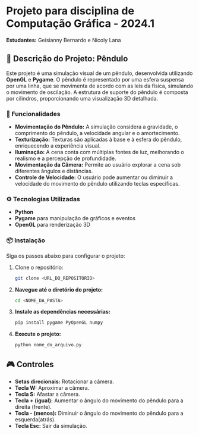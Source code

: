 # Projeto para disciplina de Computação Gráfica - 2024.1

**Estudantes:** Geisianny Bernardo e Nicoly Lana

## 🚀 Descrição do Projeto: Pêndulo

Este projeto é uma simulação visual de um pêndulo, desenvolvida utilizando **OpenGL** e **Pygame**. O pêndulo é representado por uma esfera suspensa por uma linha, que se movimenta de acordo com as leis da física, simulando o movimento de oscilação. A estrutura de suporte do pêndulo é composta por cilindros, proporcionando uma visualização 3D detalhada.

### 🎨 Funcionalidades

- **Movimentação do Pêndulo:** A simulação considera a gravidade, o comprimento do pêndulo, a velocidade angular e o amortecimento.
- **Texturização:** Texturas são aplicadas à base e à esfera do pêndulo, enriquecendo a experiência visual.
- **Iluminação:** A cena conta com múltiplas fontes de luz, melhorando o realismo e a percepção de profundidade.
- **Movimentação da Câmera:** Permite ao usuário explorar a cena sob diferentes ângulos e distâncias.
- **Controle de Velocidade:** O usuário pode aumentar ou diminuir a velocidade do movimento do pêndulo utilizando teclas específicas.

### ⚙️ Tecnologias Utilizadas

- **Python**
- **Pygame** para manipulação de gráficos e eventos
- **OpenGL** para renderização 3D

### 📦 Instalação

Siga os passos abaixo para configurar o projeto:

1. Clone o repositório:
   ```bash
   git clone <URL_DO_REPOSITORIO>
   ```
   
2. **Navegue até o diretório do projeto:**
    ```bash
    cd <NOME_DA_PASTA>
    ```

3. **Instale as dependências necessárias:**
    ```bash
    pip install pygame PyOpenGL numpy
    ```

4. **Execute o projeto:**
    ```bash
    python nome_do_arquivo.py
    ```

## 🎮 Controles

- **Setas direcionais:** Rotacionar a câmera.
- **Tecla W:** Aproximar a câmera.
- **Tecla S:** Afastar a câmera.
- **Tecla + (igual):** Aumentar o ângulo do movimento do pêndulo para a direita (frente).
- **Tecla - (menos):** Diminuir o ângulo do movimento do pêndulo para a esquerda(atrás).
- **Tecla Esc:** Sair da simulação.

